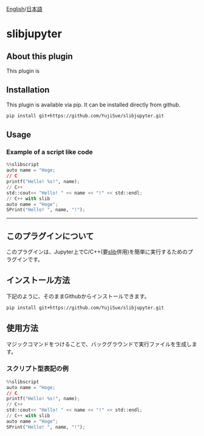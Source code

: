 [English](#eng)/[日本語](#jp)
# slibjupyter
<a name="eng"></a>
## About this plugin
This plugin is

## Installation
This plugin is available via pip. It can be installed directly from github.
```sh
pip install git+https://github.com/YujiSue/slibjupyter.git
```

## Usage

###  Example of a script like code
```py
%%slibscript
auto name = "Hoge;
// C
printf("Hello! %s!", name);
// C++
std::cout<< "Hello! " << name << "!" << std::endl;
// C++ with slib
auto name = "Hoge";
SPrint("Hello! ", name, "!"); 
```
---

<a name="jp"></a>
## このプラグインについて
このプラグインは、Jupyter上でC/C++(要[slib]()併用)を簡単に実行するためのプラグインです。  

##  インストール方法
下記のように、そのままGithubからインストールできます。
```sh
pip install git+https://github.com/YujiSue/slibjupyter.git
```

## 使用方法
マジックコマンドをつけることで、バックグラウンドで実行ファイルを生成します。  

###  スクリプト型表記の例
```py
%%slibscript
auto name = "Hoge;
// C
printf("Hello! %s!", name);
// C++
std::cout<< "Hello! " << name << "!" << std::endl;
// C++ with slib
auto name = "Hoge";
SPrint("Hello! ", name, "!"); 
```
